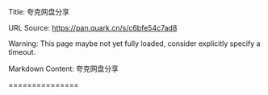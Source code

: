 Title: 夸克网盘分享

URL Source: https://pan.quark.cn/s/c6bfe54c7ad8

Warning: This page maybe not yet fully loaded, consider explicitly specify a timeout.

Markdown Content:
夸克网盘分享

===============
